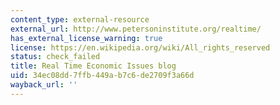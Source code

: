 ```yaml
---
content_type: external-resource
external_url: http://www.petersoninstitute.org/realtime/
has_external_license_warning: true
license: https://en.wikipedia.org/wiki/All_rights_reserved
status: check_failed
title: Real Time Economic Issues blog
uid: 34ec08dd-7ffb-449a-b7c6-de2709f3a66d
wayback_url: ''
---
```

